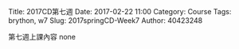 Title: 2017CD第七週
Date: 2017-02-22 11:00
Category: Course
Tags: brython, w7
Slug: 2017springCD-Week7
Author: 40423248


第七週上課內容
none